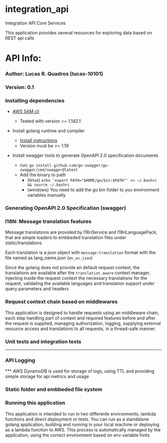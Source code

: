 # integration_api
Integration API Core Services

This application provides several resources for exploring data based on REST api calls

# API Info:
### Author: Lucas R. Quadros (lucas-10101)
### Version: 0.1

### Installing dependencies
- [AWS SAM cli](https://docs.aws.amazon.com/serverless-application-model/latest/developerguide/install-sam-cli.html)
    - Tested with version >= 1.142.1
    
- Install golang runtime and compiler
    - [Install instructions](https://go.dev/doc/install)
    - Version must be >= 1.19

- Install swagger tools to generate OpenAPI 2.0 specification documents 
    - run: `go install github.com/go-swagger/go-swagger/cmd/swagger@latest`
    - Add the binary to path
        - (linux) `echo 'export PATH="$HOME/go/bin:$PATH"' >> ~/.bashrc && source ~/.bashrc`
        - (windows) You need to add the go bin folder to you environment variables manually


### Generating OpenAPI 2.0 Specification (swagger)


### I18N: Message translation features

Message translations are provided by I18nService and I18nLanguagePack, that are simple loaders to embbeded translation files under static/translations

Each translation is a json object with `message:translation` format with the file named as lang_name.json (`en_us.json`)

Since the golang does not provide an default request context, the translations are available after the `translation_aware` context manager, injecting
inside the request context the necessary translations for the request, validating the available languages and translation support under query parameters and headers

### Request context chain based on middlewares

This application is designed to handle requests using an middleware chain, each step handling part of context and required features before and after the request is supplied, managing authorization, logging, supplying external resource access and translations to all requests, in a thread-safe manner.

### Unit tests and integration tests

***

### API Logging

*** AWS DynamoDB is used for storage of logs, using TTL and providing simple storage for api metrics and usage

### Static folder and embbeded file system

### Running this application

This application is intended to run in two differente environments, lambda functions and direct deployment or tests. You can run as a standalone golang application, building and running in your local machine or deploying as a lambda function to AWS. This process is automatically managed by the application, using the correct environment based on env variable hints